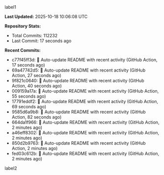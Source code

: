 
label1 
<!-- ACTIVITY_START -->
**Last Updated:** 2025-10-18 10:06:08 UTC

**Repository Stats:**
- Total Commits: 112232
- Last Commit: 17 seconds ago

**Recent Commits:**
- c77f45ff3d: 🤖 Auto-update README with recent activity (GitHub Action, 17 seconds ago)
- 69a47742d5: 🤖 Auto-update README with recent activity (GitHub Action, 27 seconds ago)
- 9f821c0640: 🤖 Auto-update README with recent activity (GitHub Action, 40 seconds ago)
- 009159a17a: 🤖 Auto-update README with recent activity (GitHub Action, 55 seconds ago)
- 17791eddf2: 🤖 Auto-update README with recent activity (GitHub Action, 69 seconds ago)
- 9585d6a9b8: 🤖 Auto-update README with recent activity (GitHub Action, 82 seconds ago)
- 664da1f966: 🤖 Auto-update README with recent activity (GitHub Action, 2 minutes ago)
- a46eff8302: 🤖 Auto-update README with recent activity (GitHub Action, 2 minutes ago)
- 850d2b9763: 🤖 Auto-update README with recent activity (GitHub Action, 2 minutes ago)
- fed03c612b: 🤖 Auto-update README with recent activity (GitHub Action, 2 minutes ago)
<!-- ACTIVITY_END -->

label2
